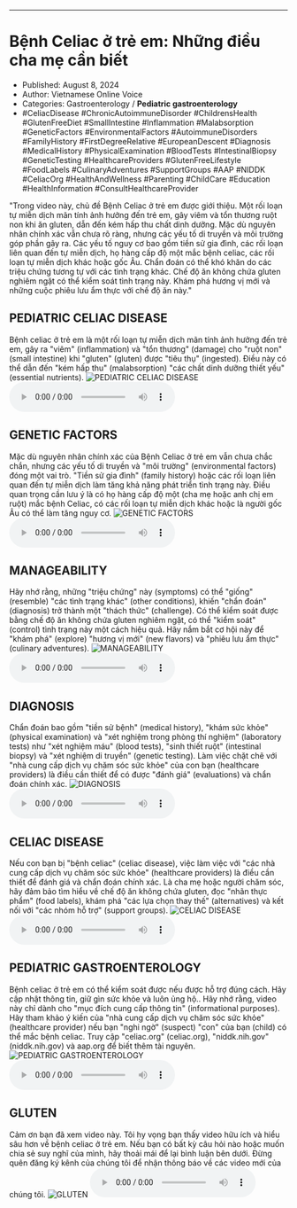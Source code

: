 
---

# Bệnh Celiac ở trẻ em: Những điều cha mẹ cần biết

- Published: August 8, 2024
- Author: Vietnamese Online Voice
- Categories: Gastroenterology / **Pediatric gastroenterology**
- #CeliacDisease #ChronicAutoimmuneDisorder #ChildrensHealth #GlutenFreeDiet #SmallIntestine #Inflammation #Malabsorption #GeneticFactors #EnvironmentalFactors #AutoimmuneDisorders #FamilyHistory #FirstDegreeRelative #EuropeanDescent #Diagnosis #MedicalHistory #PhysicalExamination #BloodTests #IntestinalBiopsy #GeneticTesting #HealthcareProviders #GlutenFreeLifestyle #FoodLabels #CulinaryAdventures #SupportGroups #AAP #NIDDK #CeliacOrg #HealthAndWellness #Parenting #ChildCare #Education #HealthInformation #ConsultHealthcareProvider

"Trong video này, chủ đề Bệnh Celiac ở trẻ em được giới thiệu. Một rối loạn tự miễn dịch mãn tính ảnh hưởng đến trẻ em, gây viêm và tổn thương ruột non khi ăn gluten, dẫn đến kém hấp thu chất dinh dưỡng. Mặc dù nguyên nhân chính xác vẫn chưa rõ ràng, nhưng các yếu tố di truyền và môi trường góp phần gây ra. Các yếu tố nguy cơ bao gồm tiền sử gia đình, các rối loạn liên quan đến tự miễn dịch, họ hàng cấp độ một mắc bệnh celiac, các rối loạn tự miễn dịch khác hoặc gốc Âu. Chẩn đoán có thể khó khăn do các triệu chứng tương tự với các tình trạng khác. Chế độ ăn không chứa gluten nghiêm ngặt có thể kiểm soát tình trạng này. Khám phá hương vị mới và những cuộc phiêu lưu ẩm thực với chế độ ăn này."


## PEDIATRIC CELIAC DISEASE

Bệnh celiac ở trẻ em là một rối loạn tự miễn dịch mãn tính ảnh hưởng đến trẻ em, gây ra "viêm" (inflammation) và "tổn thương" (damage) cho "ruột non" (small intestine) khi "gluten" (gluten) được "tiêu thụ" (ingested). Điều này có thể dẫn đến "kém hấp thu" (malabsorption) "các chất dinh dưỡng thiết yếu" (essential nutrients).
![PEDIATRIC CELIAC DISEASE](https://http-archiver-apis-production-80.schnworks.com/storage/images/transitions/2024-08-08/transition--11646070154-Montserrat-SemiBold-9C27B0.jpg)
<audio controls>
    <source src="https://http-archiver-apis-production-80.schnworks.com/storage/storage/audio/file-26826861456.mp3" type="audio/mpeg">
</audio>



## GENETIC FACTORS

Mặc dù nguyên nhân chính xác của Bệnh Celiac ở trẻ em vẫn chưa chắc chắn, nhưng các yếu tố di truyền và "môi trường" (environmental factors) đóng một vai trò. "Tiền sử gia đình" (family history) hoặc các rối loạn liên quan đến tự miễn dịch làm tăng khả năng phát triển tình trạng này. Điều quan trọng cần lưu ý là có họ hàng cấp độ một (cha mẹ hoặc anh chị em ruột) mắc bệnh Celiac, có các rối loạn tự miễn dịch khác hoặc là người gốc Âu có thể làm tăng nguy cơ.
![GENETIC FACTORS](https://http-archiver-apis-production-80.schnworks.com/storage/images/transitions/2024-08-08/transition-34173904548-Montserrat-Medium-303F9F.jpg)
<audio controls>
    <source src="https://http-archiver-apis-production-80.schnworks.com/storage/storage/audio/file-40250257137.mp3" type="audio/mpeg">
</audio>



## MANAGEABILITY

Hãy nhớ rằng, những "triệu chứng" này (symptoms) có thể "giống" (resemble) "các tình trạng khác" (other conditions), khiến "chẩn đoán" (diagnosis) trở thành một "thách thức" (challenge). Có thể kiểm soát được bằng chế độ ăn không chứa gluten nghiêm ngặt, có thể "kiểm soát" (control) tình trạng này một cách hiệu quả. Hãy nắm bắt cơ hội này để "khám phá" (explore) "hương vị mới" (new flavors) và "phiêu lưu ẩm thực" (culinary adventures).
![MANAGEABILITY](https://http-archiver-apis-production-80.schnworks.com/storage/images/transitions/2024-08-08/transition-5506124849-Montserrat-SemiBold-004895.jpg)
<audio controls>
    <source src="https://http-archiver-apis-production-80.schnworks.com/storage/storage/audio/file-10667846675.mp3" type="audio/mpeg">
</audio>



## DIAGNOSIS

Chẩn đoán bao gồm "tiền sử bệnh" (medical history), "khám sức khỏe" (physical examination) và "xét nghiệm trong phòng thí nghiệm" (laboratory tests) như "xét nghiệm máu" (blood tests), "sinh thiết ruột" (intestinal biopsy) và "xét nghiệm di truyền" (genetic testing). Làm việc chặt chẽ với "nhà cung cấp dịch vụ chăm sóc sức khỏe" của con bạn (healthcare providers) là điều cần thiết để có được "đánh giá" (evaluations) và chẩn đoán chính xác.
![DIAGNOSIS](https://http-archiver-apis-production-80.schnworks.com/storage/images/transitions/2024-08-08/transition-22534759573-Montserrat-Regular-4A148C.jpg)
<audio controls>
    <source src="https://http-archiver-apis-production-80.schnworks.com/storage/storage/audio/file-33789166918.mp3" type="audio/mpeg">
</audio>



## CELIAC DISEASE

Nếu con bạn bị "bệnh celiac" (celiac disease), việc làm việc với "các nhà cung cấp dịch vụ chăm sóc sức khỏe" (healthcare providers) là điều cần thiết để đánh giá và chẩn đoán chính xác. Là cha mẹ hoặc người chăm sóc, hãy đảm bảo tìm hiểu về chế độ ăn không chứa gluten, đọc "nhãn thực phẩm" (food labels), khám phá "các lựa chọn thay thế" (alternatives) và kết nối với "các nhóm hỗ trợ" (support groups).
![CELIAC DISEASE](https://http-archiver-apis-production-80.schnworks.com/storage/images/transitions/2024-08-08/transition--25134833273-Montserrat-Thin-512DA8.jpg)
<audio controls>
    <source src="https://http-archiver-apis-production-80.schnworks.com/storage/storage/audio/file-22151809607.mp3" type="audio/mpeg">
</audio>



## PEDIATRIC GASTROENTEROLOGY

Bệnh celiac ở trẻ em có thể kiểm soát được nếu được hỗ trợ đúng cách. Hãy cập nhật thông tin, giữ gìn sức khỏe và luôn ủng hộ.. Hãy nhớ rằng, video này chỉ dành cho "mục đích cung cấp thông tin" (informational purposes). Hãy tham khảo ý kiến ​​của "nhà cung cấp dịch vụ chăm sóc sức khỏe" (healthcare provider) nếu bạn "nghi ngờ" (suspect) "con" của bạn (child) có thể mắc bệnh celiac. Truy cập "celiac.org" (celiac.org), "niddk.nih.gov" (niddk.nih.gov) và aap.org để biết thêm tài nguyên.
![PEDIATRIC GASTROENTEROLOGY](https://http-archiver-apis-production-80.schnworks.com/storage/images/transitions/2024-08-08/transition-1488749319-Montserrat-Medium-7B1FA2.jpg)
<audio controls>
    <source src="https://http-archiver-apis-production-80.schnworks.com/storage/storage/audio/file-845980773.mp3" type="audio/mpeg">
</audio>



## GLUTEN

Cảm ơn bạn đã xem video này. Tôi hy vọng bạn thấy video hữu ích và hiểu sâu hơn về bệnh celiac ở trẻ em. Nếu bạn có bất kỳ câu hỏi nào hoặc muốn chia sẻ suy nghĩ của mình, hãy thoải mái để lại bình luận bên dưới. Đừng quên đăng ký kênh của chúng tôi để nhận thông báo về các video mới của chúng tôi.
![GLUTEN](https://http-archiver-apis-production-80.schnworks.com/storage/images/transitions/2024-08-08/transition-21469660953-Montserrat-Regular-9C27B0.jpg)
<audio controls>
    <source src="https://http-archiver-apis-production-80.schnworks.com/storage/storage/audio/file-7544599480.mp3" type="audio/mpeg">
</audio>

